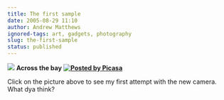 ```yaml
---
title: The first sample
date: 2005-08-29 11:10
author: Andrew Matthews
ignored-tags: art, gadgets, photography
slug: the-first-sample
status: published
---
```


[![](http://photos1.blogger.com/img/122/4151/320/20050828.Brighton%20060.jpg)](http://photos1.blogger.com/img/122/4151/1024/20050828.Brighton%20060.jpg)
**Across the bay** [**![Posted by Picasa](http://photos1.blogger.com/pbp.gif)**](http://picasa.google.com/)

Click on the picture above to see my first attempt with the new camera. What dya think?
